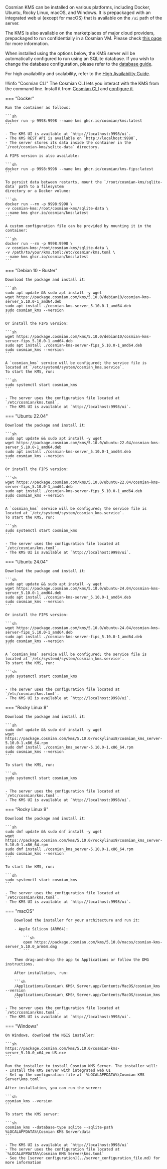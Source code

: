 Cosmian KMS can be installed on various platforms, including Docker, Ubuntu, Rocky Linux, macOS, and Windows.
It is prepackaged with an integrated web ui (except for macOS) that is available on the `/ui` path of the server.

The KMS is also available on the marketplaces of major cloud providers, prepackaged to run confidentially in a Cosmian VM.
Please check [this page](./marketplace_guide.md) for more information.

When installed using the options below, the KMS server will be automatically configured to run
using an SQLite database.
If you wish to change the database configuration, please refer to the [database guide](../database.md).

For high availability and scalability, refer to the [High Availability Guide](./high_availability_mode.md).

!!!info "Cosmian CLI"
    The Cosmian CLI lets you interact with the KMS from the command line.
    Install it from [Cosmian CLI](https://package.cosmian.com/cli/)
    and [configure it](../../cosmian_cli/index.md).

=== "Docker"

    Run the container as follows:

    ```sh
    docker run -p 9998:9998 --name kms ghcr.io/cosmian/kms:latest
    ```

    - The KMS UI is available at `http://localhost:9998/ui`.
    - The KMS REST API is available on `http://localhost:9998`,
    - The server stores its data inside the container in the `/root/cosmian-kms/sqlite-data` directory.

    A FIPS version is also available:

    ```sh
    docker run -p 9998:9998 --name kms ghcr.io/cosmian/kms-fips:latest
    ```

    To persist data between restarts, mount the `/root/cosmian-kms/sqlite-data` path to a filesystem
    directory or a Docker volume:

    ```sh
    docker run --rm -p 9998:9998 \
    -v cosmian-kms:/root/cosmian-kms/sqlite-data \
    --name kms ghcr.io/cosmian/kms:latest
    ```

    A custom configuration file can be provided by mounting it in the container:

    ```sh
    docker run --rm -p 9998:9998 \
    -v cosmian-kms:/root/cosmian-kms/sqlite-data \
    -v /path/to/your/kms.toml:/etc/cosmian/kms.toml \
    --name kms ghcr.io/cosmian/kms:latest
    ```

=== "Debian 10 - Buster"

    Download the package and install it:

    ```sh
    sudo apt update && sudo apt install -y wget
    wget https://package.cosmian.com/kms/5.10.0/debian10/cosmian-kms-server_5.10.0-1_amd64.deb
    sudo apt install ./cosmian-kms-server_5.10.0-1_amd64.deb
    sudo cosmian_kms --version
    ```

    Or install the FIPS version:

    ```sh
    wget https://package.cosmian.com/kms/5.10.0/debian10/cosmian-kms-server-fips_5.10.0-1_amd64.deb
    sudo apt install ./cosmian-kms-server-fips_5.10.0-1_amd64.deb
    sudo cosmian_kms --version
    ```

    A `cosmian_kms` service will be configured; the service file is located at `/etc/systemd/system/cosmian_kms.service`.
    To start the KMS, run:

    ```sh
    sudo systemctl start cosmian_kms
    ```

    - The server uses the configuration file located at `/etc/cosmian/kms.toml`.
    - The KMS UI is available at `http://localhost:9998/ui`.

=== "Ubuntu 22.04"

    Download the package and install it:

    ```sh
    sudo apt update && sudo apt install -y wget
    wget https://package.cosmian.com/kms/5.10.0/ubuntu-22.04/cosmian-kms-server_5.10.0-1_amd64.deb
    sudo apt install ./cosmian-kms-server_5.10.0-1_amd64.deb
    sudo cosmian_kms --version
    ```

    Or install the FIPS version:

    ```sh
    wget https://package.cosmian.com/kms/5.10.0/ubuntu-22.04/cosmian-kms-server-fips_5.10.0-1_amd64.deb
    sudo apt install ./cosmian-kms-server-fips_5.10.0-1_amd64.deb
    sudo cosmian_kms --version
    ```

    A `cosmian_kms` service will be configured; the service file is located at `/etc/systemd/system/cosmian_kms.service`.
    To start the KMS, run:

    ```sh
    sudo systemctl start cosmian_kms
    ```

    - The server uses the configuration file located at `/etc/cosmian/kms.toml`.
    - The KMS UI is available at `http://localhost:9998/ui`.

=== "Ubuntu 24.04"

    Download the package and install it:

    ```sh
    sudo apt update && sudo apt install -y wget
    wget https://package.cosmian.com/kms/5.10.0/ubuntu-24.04/cosmian-kms-server_5.10.0-1_amd64.deb
    sudo apt install ./cosmian-kms-server_5.10.0-1_amd64.deb
    sudo cosmian_kms --version
    ```

    Or install the FIPS version:

    ```sh
    wget https://package.cosmian.com/kms/5.10.0/ubuntu-24.04/cosmian-kms-server-fips_5.10.0-1_amd64.deb
    sudo apt install ./cosmian-kms-server-fips_5.10.0-1_amd64.deb
    sudo cosmian_kms --version
    ```

    A `cosmian_kms` service will be configured; the service file is located at `/etc/systemd/system/cosmian_kms.service`.
    To start the KMS, run:

    ```sh
    sudo systemctl start cosmian_kms
    ```

    - The server uses the configuration file located at `/etc/cosmian/kms.toml`.
    - The KMS UI is available at `http://localhost:9998/ui`.

=== "Rocky Linux 8"

    Download the package and install it:

    ```sh
    sudo dnf update && sudo dnf install -y wget
    wget https://package.cosmian.com/kms/5.10.0/rockylinux8/cosmian_kms_server-5.10.0-1.x86_64.rpm
    sudo dnf install ./cosmian_kms_server-5.10.0-1.x86_64.rpm
    sudo cosmian_kms --version
    ```

    To start the KMS, run:

    ```sh
    sudo systemctl start cosmian_kms
    ```

    - The server uses the configuration file located at `/etc/cosmian/kms.toml`.
    - The KMS UI is available at `http://localhost:9998/ui`.

=== "Rocky Linux 9"

    Download the package and install it:

    ```sh
    sudo dnf update && sudo dnf install -y wget
    wget https://package.cosmian.com/kms/5.10.0/rockylinux9/cosmian_kms_server-5.10.0-1.x86_64.rpm
    sudo dnf install ./cosmian_kms_server-5.10.0-1.x86_64.rpm
    sudo cosmian_kms --version
    ```

    To start the KMS, run:

    ```sh
    sudo systemctl start cosmian_kms
    ```

    - The server uses the configuration file located at `/etc/cosmian/kms.toml`.
    - The KMS UI is available at `http://localhost:9998/ui`.

=== "macOS"

        Download the installer for your architecture and run it:

        - Apple Silicon (ARM64):

            ```sh
            open https://package.cosmian.com/kms/5.10.0/macos/cosmian-kms-server_5.10.0_arm64.dmg
            ```

        Then drag-and-drop the app to Applications or follow the DMG instructions.

        After installation, run:

        ```sh
        /Applications/Cosmian\ KMS\ Server.app/Contents/MacOS/cosmian_kms --version
        /Applications/Cosmian\ KMS\ Server.app/Contents/MacOS/cosmian_kms
        ```

    - The server uses the configuration file located at `/etc/cosmian/kms.toml`.
    - The KMS UI is available at `http://localhost:9998/ui`.

=== "Windows"

    On Windows, download the NSIS installer:

    ```sh
    https://package.cosmian.com/kms/5.10.0/cosmian-kms-server_5.10.0_x64_en-US.exe
    ```

    Run the installer to install Cosmian KMS Server. The installer will:
    - Install the KMS server with integrated web UI
    - Set up the configuration file at `%LOCALAPPDATA%\Cosmian KMS Server\kms.toml`

    After installation, you can run the server:

    ```sh
    cosmian_kms --version
    ```

    To start the KMS server:

    ```sh
    cosmian_kms --database-type sqlite --sqlite-path %LOCALAPPDATA%\Cosmian KMS Server\data
    ```

    - The KMS UI is available at `http://localhost:9998/ui`
    - The server uses the configuration file located at `%LOCALAPPDATA%\Cosmian KMS Server\kms.toml`
    - See the [server configuration](../server_configuration_file.md) for more information
